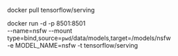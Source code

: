docker pull tensorflow/serving

docker run -d -p 8501:8501 \
--name=nsfw
--mount type=bind,source=`pwd`/data/models,target=/models/nsfw \
-e MODEL_NAME=nsfw -t tensorflow/serving